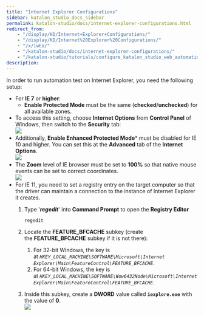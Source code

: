 ```yaml
---
title: "Internet Explorer Configurations" 
sidebar: katalon_studio_docs_sidebar
permalink: katalon-studio/docs/internet-explorer-configurations.html 
redirect_from:
    - "/display/KD/Internet+Explorer+Configurations/"
    - "/display/KD/Internet%20Explorer%20Configurations/"
    - "/x/iwEo/"
    - "/katalon-studio/docs/internet-explorer-configurations/"
    - "/katalon-studio/tutorials/configure_katalon_studio_web_automation_test_project.html"
description: 
---
```

In order to run automation test on Internet Explorer, you need the following setup:

*   For **IE 7** or **higher**:
    *   **Enable Protected Mode** must be the same (**checked**/**unchecked**) for all available zones. 
*   To access this setting, choose **Internet Options** from **Control Panel** of Windows, then switch to the **Security** tab:  
    ![](https://github.com/katalon-studio/docs-images/raw/master/katalon-studio/docs/internet-explorer-configurations/cypgm2bz42y8.png)
*   Additionally, **Enable Enhanced Protected Mode*** must be disabled for IE 10 and higher. You can set this at the **Advanced** tab of the **Internet Options**.  
    ![](https://github.com/katalon-studio/docs-images/raw/master/katalon-studio/docs/internet-explorer-configurations/image2016-10-24-163A03A14.png)
*   The **Zoom** level of IE browser must be set to **100%** so that native mouse events can be set to correct coordinates.  
    ![](https://github.com/katalon-studio/docs-images/raw/master/katalon-studio/docs/internet-explorer-configurations/image2017-2-20-153A123A18.png)
*   For IE 11, you need to set a registry entry on the target computer so that the driver can maintain a connection to the instance of Internet Explorer it creates. 
    1.  Type '**_regedit_**' into **Command Prompt** to open the **Registry Editor**
        
        ```groovy
        regedit
        ```
        
    2.  Locate the **FEATURE_BFCACHE** subkey (create the **FEATURE_BFCACHE** subkey if it is not there):
        1.  For 32-bit Windows, the key is at _`HKEY_LOCAL_MACHINE\SOFTWARE\Microsoft\Internet Explorer\Main\FeatureControl\FEATURE_BFCACHE`_. 
        2.  For 64-bit Windows, the key is at _`HKEY_LOCAL_MACHINE\SOFTWARE\Wow6432Node\Microsoft\Internet Explorer\Main\FeatureControl\FEATURE_BFCACHE`_. 
    3.  Inside this subkey, create a **DWORD** value called **`iexplore.exe`** with the value of **0**.  
        ![](https://github.com/katalon-studio/docs-images/raw/master/katalon-studio/docs/internet-explorer-configurations/image2016-10-24-163A143A28.png)